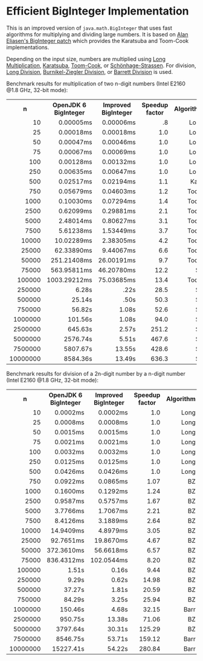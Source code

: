 # Efficient BigInteger Implementation

This is an improved version of `java.math.BigInteger` that uses fast algorithms for multiplying and dividing large numbers. It is based on [Alan Eliasen's BigInteger patch](http://futureboy.us/temp/BigInteger.java) which provides the Karatsuba and Toom-Cook implementations.

Depending on the input size, numbers are multiplied using [Long Multiplication](http://en.wikipedia.org/wiki/Multiplication_algorithm#Long_multiplication), [Karatsuba](http://en.wikipedia.org/wiki/Karatsuba_algorithm), [Toom-Cook](http://en.wikipedia.org/wiki/Toom%E2%80%93Cook_multiplication), or [Schönhage-Strassen](http://en.wikipedia.org/wiki/Sch%C3%B6nhage%E2%80%93Strassen_algorithm).
For division, [Long Division](http://en.wikipedia.org/wiki/Long_division), [Burnikel-Ziegler Division](http://cr.yp.to/bib/1998/burnikel.ps), or [Barrett Division](http://en.wikipedia.org/wiki/Barrett_reduction) is used.

Benchmark results for multiplication of two n-digit numbers (Intel E2160 @1.8 GHz, 32-bit mode):
<table>
  <tr>
    <th>n</th><th>OpenJDK 6 BigInteger</th><th>Improved BigInteger</th><th>Speedup factor</th><th>Algorithm</th>
  </tr>
  <tr>
    <td align="right" align="right">10</td><td align="right" align="right">0.00005ms</td><td align="right">0.00006ms</td><td align="right">.8</td><td align="right">Long</td>
  </tr>
  <tr>
    <td align="right">25</td><td align="right">0.00018ms</td><td align="right">0.00018ms</td><td align="right">1.0</td><td align="right">Long</td>
  </tr>
  <tr>
    <td align="right">50</td><td align="right">0.00047ms</td><td align="right">0.00046ms</td><td align="right">1.0</td><td align="right">Long</td>
  </tr>
  <tr>
    <td align="right">75</td><td align="right">0.00067ms</td><td align="right">0.00069ms</td><td align="right">1.0</td><td align="right">Long</td>
  </tr>
  <tr>
    <td align="right">100</td><td align="right">0.00128ms</td><td align="right">0.00132ms</td><td align="right">1.0</td><td align="right">Long</td>
  </tr>
  <tr>
    <td align="right">250</td><td align="right">0.00635ms</td><td align="right">0.00647ms</td><td align="right">1.0</td><td align="right">Long</td>
  </tr>
  <tr>
    <td align="right">500</td><td align="right">0.02517ms</td><td align="right">0.02194ms</td><td align="right">1.1</td><td align="right">Kara</td>
  </tr>
  <tr>
    <td align="right">750</td><td align="right">0.05679ms</td><td align="right">0.04603ms</td><td align="right">1.2</td><td align="right">Toom</td>
  </tr>
  <tr>
    <td align="right">1000</td><td align="right">0.10030ms</td><td align="right">0.07294ms</td><td align="right">1.4</td><td align="right">Toom</td>
  </tr>
  <tr>
    <td align="right">2500</td><td align="right">0.62099ms</td><td align="right">0.29881ms</td><td align="right">2.1</td><td align="right">Toom</td>
  </tr>
  <tr>
    <td align="right">5000</td><td align="right">2.48014ms</td><td align="right">0.80627ms</td><td align="right">3.1</td><td align="right">Toom</td>
  </tr>
  <tr>
    <td align="right">7500</td><td align="right">5.61238ms</td><td align="right">1.53449ms</td><td align="right">3.7</td><td align="right">Toom</td>
  </tr>
  <tr>
    <td align="right">10000</td><td align="right">10.02289ms</td><td align="right">2.38305ms</td><td align="right">4.2</td><td align="right">Toom</td>
  </tr>
  <tr>
    <td align="right">25000</td><td align="right">62.33890ms</td><td align="right">9.44067ms</td><td align="right">6.6</td><td align="right">Toom</td>
  </tr>
  <tr>
    <td align="right">50000</td><td align="right">251.21408ms</td><td align="right">26.00191ms</td><td align="right">9.7</td><td align="right">Toom</td>
  </tr>
  <tr>
    <td align="right">75000</td><td align="right">563.95811ms</td><td align="right">46.20780ms</td><td align="right">12.2</td><td align="right">SS</td>
  </tr>
  <tr>
    <td align="right">100000</td><td align="right">1003.29212ms</td><td align="right">75.03685ms</td><td align="right">13.4</td><td align="right">Toom</td>
  </tr>
  <tr>
    <td align="right">250000</td><td align="right">6.28s</td><td align="right">.22s</td><td align="right">28.5</td><td align="right">SS</td>
  </tr>
  <tr>
    <td align="right">500000</td><td align="right">25.14s</td><td align="right">.50s</td><td align="right">50.3</td><td align="right">SS</td>
  </tr>
  <tr>
    <td align="right">750000</td><td align="right">56.82s</td><td align="right">1.08s</td><td align="right">52.6</td><td align="right">SS</td>
  </tr>
  <tr>
    <td align="right">1000000</td><td align="right">101.56s</td><td align="right">1.08s</td><td align="right">94.0</td><td align="right">SS</td>
  </tr>
  <tr>
    <td align="right">2500000</td><td align="right">645.63s</td><td align="right">2.57s</td><td align="right">251.2</td><td align="right">SS</td>
  </tr>
  <tr>
    <td align="right">5000000</td><td align="right">2576.74s</td><td align="right">5.51s</td><td align="right">467.6</td><td align="right">SS</td>
  </tr>
  <tr>
    <td align="right">7500000</td><td align="right">5807.67s</td><td align="right">13.55s</td><td align="right">428.6</td><td align="right">SS</td>
  </tr>
  <tr>
    <td align="right">10000000</td><td align="right">8584.36s</td><td align="right">13.49s</td><td align="right">636.3</td><td align="right">SS</td>
  </tr>
</table>

Benchmark results for division of a 2n-digit number by a n-digit number (Intel E2160 @1.8 GHz, 32-bit mode):
<table>
  <tr>
    <th>n</th><th>OpenJDK 6 BigInteger</th><th>Improved BigInteger</th><th>Speedup factor</th><th>Algorithm</th>
  </tr>
  <tr>
    <td align="right" align="right">10</td><td align="right" align="right">0.0002ms</td><td align="right">0.0002ms</td><td align="right">1.0</td><td align="right">Long</td>
  </tr>
  <tr>
    <td align="right" align="right">25</td><td align="right" align="right">0.0008ms</td><td align="right">0.0008ms</td><td align="right">1.0</td><td align="right">Long</td>
  </tr>
  <tr>
    <td align="right" align="right">50</td><td align="right" align="right">0.0015ms</td><td align="right">0.0015ms</td><td align="right">1.0</td><td align="right">Long</td>
  </tr>
  <tr>
    <td align="right" align="right">75</td><td align="right" align="right">0.0021ms</td><td align="right">0.0021ms</td><td align="right">1.0</td><td align="right">Long</td>
  </tr>
  <tr>
    <td align="right">100</td><td align="right">0.0032ms</td><td align="right">0.0032ms</td><td align="right">1.0</td><td align="right">Long</td>
  </tr>
  <tr>
    <td align="right">250</td><td align="right">0.0125ms</td><td align="right">0.0125ms</td><td align="right">1.0</td><td align="right">Long</td>
  </tr>
  <tr>
    <td align="right">500</td><td align="right">0.0426ms</td><td align="right">0.0426ms</td><td align="right">1.0</td><td align="right">Long</td>
  </tr>
  <tr>
    <td align="right">750</td><td align="right">0.0922ms</td><td align="right">0.0865ms</td><td align="right">1.07</td><td align="right">BZ</td>
  </tr>
  <tr>
    <td align="right">1000</td><td align="right">0.1600ms</td><td align="right">0.1292ms</td><td align="right">1.24</td><td align="right">BZ</td>
  </tr>
  <tr>
    <td align="right">2500</td><td align="right">0.9587ms</td><td align="right">0.5757ms</td><td align="right">1.67</td><td align="right">BZ</td>
  </tr>
  <tr>
    <td align="right">5000</td><td align="right">3.7766ms</td><td align="right">1.7067ms</td><td align="right">2.21</td><td align="right">BZ</td>
  </tr>
  <tr>
    <td align="right">7500</td><td align="right">8.4126ms</td><td align="right">3.1889ms</td><td align="right">2.64</td><td align="right">BZ</td>
  </tr>
  <tr>
    <td align="right">10000</td><td align="right">14.9409ms</td><td align="right">4.8979ms</td><td align="right">3.05</td><td align="right">BZ</td>
  </tr>
  <tr>
    <td align="right">25000</td><td align="right">92.7651ms</td><td align="right">19.8670ms</td><td align="right">4.67</td><td align="right">BZ</td>
  </tr>
  <tr>
    <td align="right">50000</td><td align="right">372.3610ms</td><td align="right">56.6618ms</td><td align="right">6.57</td><td align="right">BZ</td>
  </tr>
  <tr>
    <td align="right">75000</td><td align="right">836.4312ms</td><td align="right">102.0544ms</td><td align="right">8.20</td><td align="right">BZ</td>
  </tr>
  <tr>
    <td align="right">100000</td><td align="right">1.51s</td><td align="right">0.16s</td><td align="right">9.44</td><td align="right">BZ</td>
  </tr>
  <tr>
    <td align="right">250000</td><td align="right">9.29s</td><td align="right">0.62s</td><td align="right">14.98</td><td align="right">BZ</td>
  </tr>
  <tr>
    <td align="right">500000</td><td align="right">37.27s</td><td align="right">1.81s</td><td align="right">20.59</td><td align="right">BZ</td>
  </tr>
  <tr>
    <td align="right">750000</td><td align="right">84.29s</td><td align="right">3.25s</td><td align="right">25.94</td><td align="right">BZ</td>
  </tr>
  <tr>
    <td align="right">1000000</td><td align="right">150.46s</td><td align="right">4.68s</td><td align="right">32.15</td><td align="right">Barr</td>
  </tr>
  <tr>
    <td align="right">2500000</td><td align="right">950.75s</td><td align="right">13.38s</td><td align="right">71.06</td><td align="right">BZ</td>
  </tr>
  <tr>
    <td align="right">5000000</td><td align="right">3797.64s</td><td align="right">30.31s</td><td align="right">125.29</td><td align="right">BZ</td>
  </tr>
  <tr>
    <td align="right">7500000</td><td align="right">8546.75s</td><td align="right">53.71s</td><td align="right">159.12</td><td align="right">Barr</td>
  </tr>
  <tr>
    <td align="right">10000000</td><td align="right">15227.41s</td><td align="right">54.22s</td><td align="right">280.84</td><td align="right">Barr</td>
  </tr>
</table>

